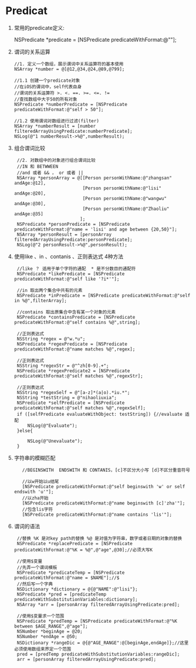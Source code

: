 Predicat
===
1. 常用的predicate定义:

	  NSPredicate *predicate = [NSPredicate predicateWithFormat:@""];
  
2. 谓词的关系运算

	   //1. 定义一个数组，展示谓词中关系运算符的基本使用
	   NSArray *number = @[@12,@34,@24,@89,@799];
	   
	   //1.1 创建一个predicate对象
	   //在iOS的谓词中，self代表自身
	   //谓词的关系运算符 >. <. ==. >=. <=. !=
	   //查找数组中大于50的所有对象
	   NSPredicate *numberPredicate = [NSPredicate predicateWithFormat:@"self > 50"];
	   
	   //1.2 使用谓词对数组进行过滤(filter)
	   NSArray *numberResult = [number filteredArrayUsingPredicate:numberPredicate];
	   NSLog(@"1 numberResult->%@",numberResult);
	   
3. 组合谓词比较

        //2. 对数组中的对象进行组合谓词比较
        //IN 和 BETWWEEN
        //and 或者 && ， or 或者 ||
        NSArray *personArray = @[[Person personWithName:@"zhangsan" andAge:@12],
                                 [Person personWithName:@"lisi" andAge:@20],
                                 [Person personWithName:@"wangwu" andAge:@30],
                                 [Person personWithName:@"Zhaoliu" andAge:@35]
                                ];
        NSPredicate *personPredicate = [NSPredicate predicateWithFormat:@"name = 'lisi' and age between {20,50}"];
        NSArray *personResult = [personArray filteredArrayUsingPredicate:personPredicate];
        NSLog(@"2 personResult->%@",personResult);
        
4. 使用like  、in 、contanis 、正则表达式 4种方法
 

        //like ？ 适用于单个字符的通配  * 是不分数目的通配符
        NSPredicate *likePredicate = [NSPredicate predicateWithFormat:@"self like '?i*'"];
        
        //in 取出两个集合中共有的元素
        NSPredicate *inPredicate = [NSPredicate predicateWithFormat:@"self in %@",filterArray];
        
        //contains 取出原集合中含有某一个对象的元素
        NSPredicate *containsPredicate = [NSPredicate predicateWithFormat:@"self contains %@",string];
        
        //正则表达式
        NSString *regex = @"w.*u";
        NSPredicate *regexPredicate = [NSPredicate predicateWithFormat:@"name matches %@",regex];
        
        //正则表达式
        NSString *regexStr = @"^zh[0-9].+";
        NSPredicate *regexPredicate2 = [NSPredicate predicateWithFormat:@"self matches %@",regexStr];
        
        //正则表达式
        NSString *regexSelf = @"[a-z]*(a|o).*iu.*";
        NSString *testString = @"nihaoliuxia";
        NSPredicate *selfPredicate = [NSPredicate predicateWithFormat:@"self matches %@",regexSelf];
        if ([selfPredicate evaluateWithObject: testString]) {//evaluate 适配
            NSLog(@"Evaluate");
        }else{
        
            NSLog(@"Unevaluate");
        }
        
5. 字符串的模糊匹配

	      //BEGINSWITH  ENDSWITH 和 CONTANIS，[c]不区分大小写 [d]不区分重音符号
	      
	      //以w开始以u结尾
	      [NSPredicate predicateWithFormat:@"self beginswith 'w' or self endswith 'u'"];
	      //以zha开始
	      [NSPredicate predicateWithFormat:@"name beginswith [c]'zha'"];
	      //包含lis字符
	      [NSPredicate predicateWithFormat:@"name contains 'lis'"];

6. 谓词的语法

	    //替换 %K 是对key path的替换 %@ 是对值为字符串，数字或者日期的对象的替换
        NSPredicate *replacePredicate = [NSPredicate predicateWithFormat:@"%K = %@",@"age",@30];//必须大写K
                
        //使用$变量
        //先弄一个谓词模板
        NSPredicate *predicateTemp = [NSPredicate predicateWithFormat:@"name = $NAME"];//$
        //然后写一个字典
        NSDictionary *dictionary = @{@"NAME":@"lisi"};
        NSPredicate *pred = [predicateTemp predicateWithSubstitutionVariables:dictionary];
        NSArray *arr = [personArray filteredArrayUsingPredicate:pred];
        
        //使用$变量求一个范围
        NSPredicate *predTemp = [NSPredicate predicateWithFormat:@"%K between $AGE_RANGE",@"age"];
        NSNumber *beginAge = @20;
        NSNumber *endAge = @50;
        NSDictionary *rangeDic = @{@"AGE_RANGE":@[beginAge,endAge]};//这里必须使用数组来界定一个范围
        pred = [predTemp predicateWithSubstitutionVariables:rangeDic];
        arr = [personArray filteredArrayUsingPredicate:pred];

	